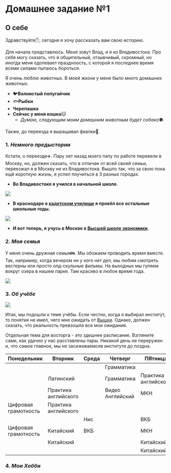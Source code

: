 # Домашнее задание №1
## **О себе** 
Здравствуйте:raised_hand:, сегодня я хочу рассказать вам свою историю.

Для начала представлюсь. Меня зовут Влад, и я из Владивостока. Про себя могу сказать, что я общительный, отзывчивый, скромный, но иногда меня одолевает праздноость, с которой я последнее время всеми силами пытаюсь бороться.

Я очень люблю животных. В моей жизни у меня было много домашних животных.
* :bird:**Волнистый попугайчик**
* :fish:**Рыбки**
* **Черепашка**
* **Сейчас у меня кошка**:cat:
  * *Думаю, следующим моим домашним животным будет собака:dog2:.*
  
Также, до переезда я выращивал фиалки:cherry_blossom:.
### 1. *Немного предыстории*
Кстати, о переезде:airplane:. Пару лет назад моего папу по работе перевели в Москву, но, должен сказать, что в отличае от всей своей семьи, переезжал я в Москву не из Владивостока. Вышло так, что за свою пока ещё короткую жизнь, я успел поучиться в 3 разных городах.
* **Во Владивостоке я учился в начальной школе.** 

![](http://hobbi.ancomi.ru/images/stories/virtuemart/product/zolotoj-most-40-50.jpg)

* **В краснодаре в [кадетском училище](http://www.kpku.edumil.ru/ "Если честно, лучше бы я продолжил учиться в школе") я провёл все остальные школьные годы.**

![](http://caucasusinfo.ru/uploads/posts/2017-06/thumbs/v-krasnodarskom-prezidentskom-kadetskom-uchilische-proshel-pervyy-vypusk-uchaschihsya_1.jpeg)

* **И вот теперь, я учусь в Москве в [Высшей школе экономики](https://www.hse.ru/ba/lang/ "Ссылка на сайт моей образовательной программы").**
### 2. *Моя семья*
У меня очень дружная семья:family:. Мы обожаем проводить время вместе. Так, например, когда вечером ни у кого нет дел, мы любим смотреть вестерны или просто олд-скульные фильмы. На выходных мы гуляем вокруг озера в нашем парке. Там красиво в любое время года.

![](http://s3-eu-central-1.amazonaws.com/uv-kurier/uploads/2015/06/6bcccafc878649af9e9dc44fad5c6830_w960_h2048-300x200.jpg)

### 3. *Об учёбе*

![](http://publishernews.ru/images/PressReleases/press_r_07A1A62B-9AEF-41AE-89FB-3B802AC92E4A.jpg)

Итак, мы подошли к теме учёбы. Если честно, когда я выбирал институт, то понятия не имел, чего мне ожидать от [Вышки](https://www.hse.ru/ "Ссылка на офф сайт"). Однако, должен сказать, что реальность превзошла все мои ожидания.

Отдельная тема для восторга - это здешнее расписание. Взгляните сами, как удачно у нас расставлены пары. Никакой день не переружен и, что самое главное, мы не засиживаемсяв институте до поздна.

Понедельник|Вторник|Среда|Четверг|ПЯтница|
------------|-------------|-----------|------------|-----------
 |||| Грамматика | |
 |  | Латинский |  | Грамматика |Практика английского|
 |  | Практика английского |  | Видео Английский |МКН|
 | Цифровая грамотность | Практика английского |  |  | |
 |  |  | Нис |  |ВКБ|
 | Цифровая грамотность | Китайский | ВКБ |  |МКН|
 |  | Китайский |  |  |Китайский|
 |  |  |  |  |Китайский|
### 4. *Мои Хобби*
